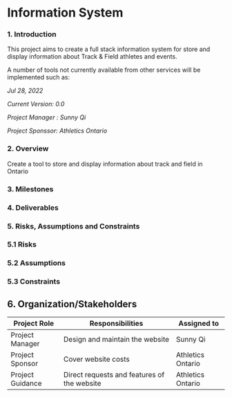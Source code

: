 # Information System

### 1. Introduction

This project aims to create a full stack information system for store and display information about Track & Field athletes and events.

A number of tools not currently available from other services will be implemented such as:

*Jul 28, 2022*

*Current Version: 0.0*

*Project Manager : Sunny Qi*

*Project Sponssor: Athletics Ontario*

### 2. Overview

Create a tool  to store and display information about track and field in Ontario

### 3. Milestones

### 4. Deliverables

### 5. Risks, Assumptions and Constraints

### 5.1 Risks


### 5.2 Assumptions

### 5.3 Constraints

## 6. Organization/Stakeholders

| Project Role | Responsibilities | Assigned to |
| ----------- | ----------- | ----------- |
| Project Manager | Design and maintain the website| Sunny Qi|
| Project Sponsor | Cover website costs | Athletics Ontario|
| Project Guidance | Direct requests and features of the website  | Athletics Ontario|
